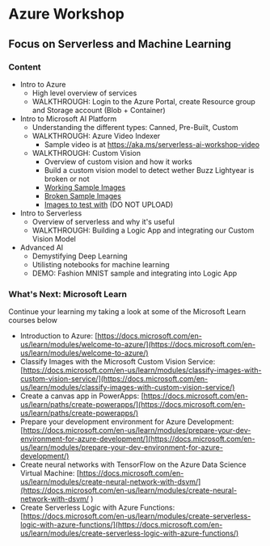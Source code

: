 # Azure Workshop
## Focus on Serverless and Machine Learning

### Content
* Intro to Azure
    * High level overview of services
    * WALKTHROUGH: Login to the Azure Portal, create Resource group and Storage account (Blob + Container)
* Intro to Microsoft AI Platform
    * Understanding the different types: Canned, Pre-Built, Custom
    * WALKTHROUGH: Azure Video Indexer
        * Sample video is at https://aka.ms/serverless-ai-workshop-video
    * WALKTHROUGH: Custom Vision
        * Overview of custom vision and how it works
        * Build a custom vision model to detect wether Buzz Lightyear is broken or not
         * [Working Sample Images](https://serverlessaiworkshop.blob.core.windows.net/serverlessaiworkshop/workingBuzz.zip)
         * [Broken Sample Images](https://serverlessaiworkshop.blob.core.windows.net/serverlessaiworkshop/brokenBuzz.zip)
         * [Images to test with](https://serverlessaiworkshop.blob.core.windows.net/serverlessaiworkshop/buzzImagesForTesting.zip) (DO NOT UPLOAD)
* Intro to Serverless
    * Overview of serverless and why it's useful
    * WALKTHROUGH: Building a Logic App and integrating our Custom Vision Model
* Advanced AI
    * Demystifying Deep Learning
    * Utilisting notebooks for machine learning
    * DEMO: Fashion MNIST sample and integrating into Logic App

### What's Next: Microsoft Learn
Continue your learning my taking a look at some of the Microsoft Learn courses below

* Introduction to Azure: [https://docs.microsoft.com/en-us/learn/modules/welcome-to-azure/](https://docs.microsoft.com/en-us/learn/modules/welcome-to-azure/)
* Classify Images with the Microsoft Custom Vision Service: [https://docs.microsoft.com/en-us/learn/modules/classify-images-with-custom-vision-service/](https://docs.microsoft.com/en-us/learn/modules/classify-images-with-custom-vision-service/)
* Create a canvas app in PowerApps: [https://docs.microsoft.com/en-us/learn/paths/create-powerapps/](https://docs.microsoft.com/en-us/learn/paths/create-powerapps/)
* Prepare your development environment for Azure Development: [https://docs.microsoft.com/en-us/learn/modules/prepare-your-dev-environment-for-azure-development/](https://docs.microsoft.com/en-us/learn/modules/prepare-your-dev-environment-for-azure-development/) 
* Create neural networks with TensorFlow on the Azure Data Science Virtual Machine: [https://docs.microsoft.com/en-us/learn/modules/create-neural-network-with-dsvm/](https://docs.microsoft.com/en-us/learn/modules/create-neural-network-with-dsvm/ )
* Create Serverless Logic with Azure Functions: [https://docs.microsoft.com/en-us/learn/modules/create-serverless-logic-with-azure-functions/](https://docs.microsoft.com/en-us/learn/modules/create-serverless-logic-with-azure-functions/)

